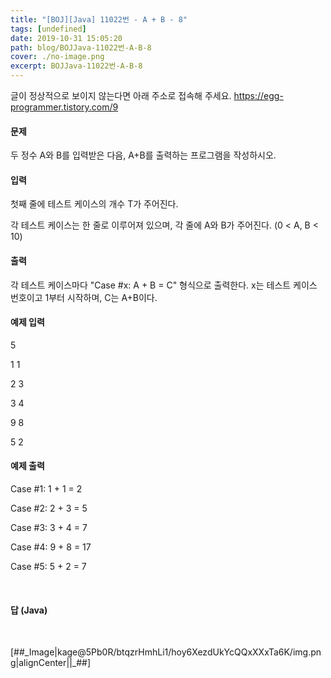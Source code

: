 ```yaml
---
title: "[BOJ][Java] 11022번 - A + B - 8"
tags: [undefined]
date: 2019-10-31 15:05:20
path: blog/BOJJava-11022번-A-B-8
cover: ./no-image.png
excerpt: BOJJava-11022번-A-B-8
---
```

글이 정상적으로 보이지 않는다면 아래 주소로 접속해 주세요.
https://egg-programmer.tistory.com/9
<h4 data-ke-size="size20">문제</h4>

두 정수 A와 B를 입력받은 다음, A+B를 출력하는 프로그램을 작성하시오.

<h4 data-ke-size="size20">입력</h4>

첫째 줄에 테스트 케이스의 개수 T가 주어진다.

각 테스트 케이스는 한 줄로 이루어져 있으며, 각 줄에 A와 B가 주어진다. (0 &lt; A, B &lt; 10)

<h4 data-ke-size="size20">출력</h4>

각 테스트 케이스마다 "Case \#x: A + B = C" 형식으로 출력한다. x는 테스트 케이스 번호이고 1부터 시작하며, C는 A+B이다.

<h4 data-ke-size="size20">예제 입력</h4>

5

1 1

2 3

3 4

9 8

5 2

<h4 data-ke-size="size20">예제 출력</h4>

Case \#1: 1 + 1 = 2

Case \#2: 2 + 3 = 5

Case \#3: 3 + 4 = 7

Case \#4: 9 + 8 = 17

Case \#5: 5 + 2 = 7

&nbsp;

<h4 data-ke-size="size20">답 (Java)</h4>

&nbsp;

<script src="https://gist.github.com/choisohyun/94dcd25fd8c6d3b3bfc2368acb02dd37.js"></script>

\[\#\#\_Image|kage@5Pb0R/btqzrHmhLi1/hoy6XezdUkYcQQxXXxTa6K/img.png|alignCenter||\_\#\#\]